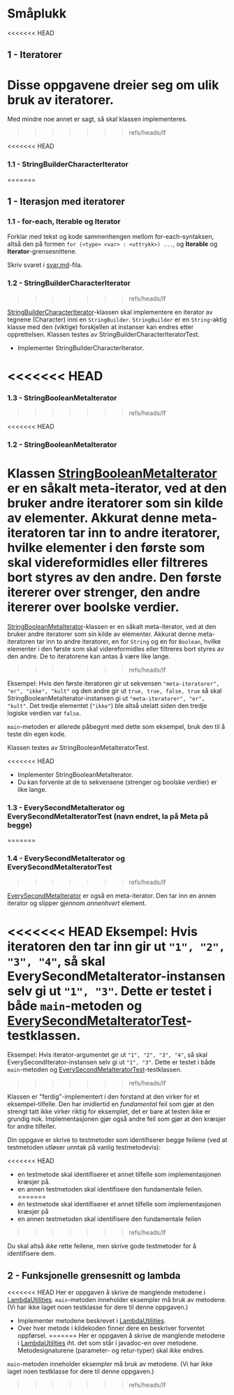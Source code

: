 # Småplukk

<<<<<<< HEAD
## 1 - Iteratorer
Disse oppgavene dreier seg om ulik bruk av iteratorer.
=======
Med mindre noe annet er sagt, så skal klassen implementeres.
>>>>>>> refs/heads/lf

<<<<<<< HEAD
### 1.1 - StringBuilderCharacterIterator
=======
## 1 - Iterasjon med iteratorer

### 1.1 - for-each, Iterable og Iterator

Forklar med tekst og kode sammenhengen mellom for-each-syntaksen, altså den på formen `for (<type> <var> : <uttrykk>) ...`, og **Iterable** og **Iterator**-grensesnittene.

Skriv svaret i [svar.md](../../svar.md)-fila.

### 1.2 - StringBuilderCharacterIterator
>>>>>>> refs/heads/lf

[StringBuilderCharacterIterator](StringBuilderCharacterIterator.java)-klassen skal implementere en iterator av tegnene (Character) inni en `StringBuilder`. `StringBuilder` er en `String`-aktig klasse med den (viktige) forskjellen at instanser kan endres etter opprettelsen. Klassen testes av StringBuilderCharacterIteratorTest.

- Implementer StringBuilderCharacterIterator.

<<<<<<< HEAD
=======
### 1.3 - StringBooleanMetaIterator
>>>>>>> refs/heads/lf

<<<<<<< HEAD
### 1.2 - StringBooleanMetaIterator

Klassen [StringBooleanMetaIterator](StringBooleanMetaIterator.java) er en såkalt meta-iterator, ved at den bruker andre iteratorer som sin kilde av elementer. Akkurat denne meta-iteratoren tar inn to andre iteratorer, hvilke elementer i den første som skal videreformidles eller filtreres bort styres av den andre. Den første itererer over strenger, den andre itererer over boolske verdier.
=======
[StringBooleanMetaIterator](StringBooleanMetaIterator.java)-klassen er en såkalt meta-iterator, ved at den bruker andre iteratorer som sin kilde av elementer. Akkurat denne meta-iteratoren tar inn to andre iteratorer, en for `String` og en for `Boolean`, hvilke elementer i den første som skal videreformidles eller filtreres bort styres av den andre. De to iteratorene kan antas å være like lange.
>>>>>>> refs/heads/lf

Eksempel: Hvis den første iteratoren gir ut sekvensen `"meta-iteratorer", "er", "ikke", "kult"` og den andre gir ut `true, true, false, true` så skal StringBooleanMetaIterator-instansen gi ut `"meta-iteratorer", "er", "kult"`. Det tredje elementet (`"ikke"`) ble altså utelatt siden den tredje logiske verdien var `false`.

`main`-metoden er allerede påbegynt med dette som eksempel, bruk den til å teste din egen kode.

Klassen testes av StringBooleanMetaIteratorTest.

<<<<<<< HEAD
- Implementer StringBooleanMetaIterator.
- Du kan forvente at de to sekvensene (strenger og boolske verdier) er like lange.

### 1.3 - EverySecondMetaIterator og EverySecondMetaIteratorTest **(navn endret, la på Meta på begge)**
=======
### 1.4 - EverySecondMetaIterator og EverySecondMetaIteratorTest
>>>>>>> refs/heads/lf

[EverySecondMetaIterator](EverySecondMetaIterator.java) er også en meta-iterator. Den tar inn en annen iterator og slipper gjennom  _annenhvert_  element.

<<<<<<< HEAD
Eksempel: Hvis iteratoren den tar inn gir ut `"1", "2", "3", "4"`, så skal EverySecondMetaIterator-instansen selv gi ut `"1", "3"`. Dette er testet i både `main`-metoden og [EverySecondMetaIteratorTest](EverySecondMetaIteratorTest.java)-testklassen.
=======
Eksempel: Hvis iterator-argumentet gir ut `"1", "2", "3", "4"`, så skal EverySecondIterator-instansen selv gi ut `"1", "3"`. Dette er testet i både `main`-metoden og [EverySecondMetaIteratorTest](EverySecondMetaIteratorTest.java)-testklassen.
>>>>>>> refs/heads/lf

Klassen er "ferdig"-implementert i den forstand at den virker for et eksempel-tilfelle. Den har imidlertid en  _fundamental_  feil som gjør at den strengt tatt ikke virker riktig for eksemplet, det er bare at testen ikke er grundig nok. Implementasjonen gjør også andre feil som gjør at den kræsjer for andre tilfeller.

Din oppgave er skrive to testmetoder som identifiserer begge feilene (ved at testmetoden utløser unntak på vanlig testmetodevis): 

<<<<<<< HEAD
- en testmetode skal identifiserer et annet tilfelle som implementasjonen kræsjer på.
- en annen testmetoden skal identifisere den fundamentale feilen.
=======
- én testmetode skal identifiserer et annet tilfelle som implementasjonen kræsjer på
- en annen testmetoden skal identifisere den fundamentale feilen
>>>>>>> refs/heads/lf

Du skal altså  _ikke_  rette feilene, men skrive gode testmetoder for å identifisere dem.

## 2 - Funksjonelle grensesnitt og lambda

<<<<<<< HEAD
Her er oppgaven å skrive de manglende metodene i [LambdaUtilities](LambdaUtilities.java). `main`-metoden inneholder eksempler må bruk av metodene. (Vi har ikke laget noen testklasse for dere til denne oppgaven.)

- Implementer metodene beskrevet i [LambdaUtilities](LambdaUtilities.java). 
- Over hver metode i kildekoden finner dere en beskriver forventet oppførsel. 
=======
Her er oppgaven å skrive de manglende metodene i [LambdaUtilities](LambdaUtilities.java) iht. det som står i javadoc-en over metodene. Metodesignaturene (parameter- og retur-typer) skal  _ikke_  endres.

`main`-metoden inneholder eksempler må bruk av metodene. (Vi har ikke laget noen testklasse for dere til denne oppgaven.)
>>>>>>> refs/heads/lf
